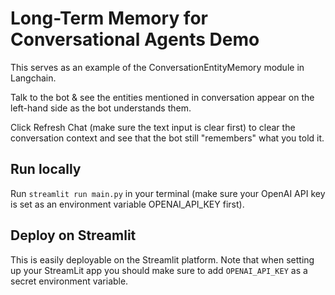 # Long-Term Memory for Conversational Agents Demo

This serves as an example of the ConversationEntityMemory module in Langchain.

Talk to the bot & see the entities mentioned in conversation appear on the left-hand side as the bot understands them.

Click Refresh Chat (make sure the text input is clear first) to clear the conversation context and see that the bot still "remembers" what you told it.

## Run locally

Run `streamlit run main.py` in your terminal (make sure your OpenAI API key is set as an environment variable OPENAI_API_KEY first).

## Deploy on Streamlit

This is easily deployable on the Streamlit platform.
Note that when setting up your StreamLit app you should make sure to add `OPENAI_API_KEY` as a secret environment variable.
